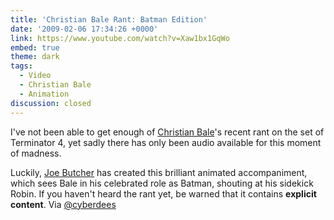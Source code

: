 ```yaml
---
title: 'Christian Bale Rant: Batman Edition'
date: '2009-02-06 17:34:26 +0000'
link: https://www.youtube.com/watch?v=Xaw1bx1GqWo
embed: true
theme: dark
tags:
  - Video
  - Christian Bale
  - Animation
discussion: closed
---
```

I've not been able to get enough of [Christian Bale][1]'s recent rant on the set of Terminator 4, yet sadly there has only been audio available for this moment of madness.

Luckily, [Joe Butcher][2] has created this brilliant animated accompaniment, which sees Bale in his celebrated role as Batman, shouting at his sidekick Robin. If you haven't heard the rant yet, be warned that it contains **explicit content**. Via [@cyberdees][3]

[1]: http://www.imdb.com/name/nm0000288/
[2]: http://www.purplegerbil.com/
[3]: https://twitter.com/cyberdees/status/1186703704
